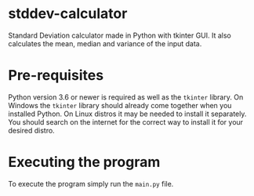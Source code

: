 # stddev-calculator
Standard Deviation calculator made in Python with tkinter GUI. It also calculates
the mean, median and variance of the input data.

# Pre-requisites
Python version 3.6 or newer is required as well as the `tkinter` library. On Windows the `tkinter` library should
already come together when you installed Python. On Linux distros it may be needed to install it separately.
You should search on the internet for the correct way to install it for your desired distro.

# Executing the program
To execute the program simply run the `main.py` file.
